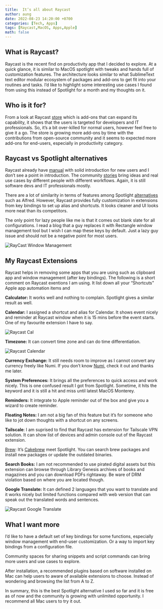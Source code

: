 ```yaml
---
title:  It’s all about Raycast
author: aung
date: 2022-08-23 14:20:00 +0700
categories: [Tech, Apps]
tags: [Raycast,MacOS, Apps,Apple]
math: false
---
```


## What is Raycast?

Raycast is the recent find on productivity app that I decided to explore. At a quick glance, it is similar to MacOS spotlight with tweaks and hands full of customization features. The architecture looks similar to what SublimeText text editor modular ecosystem of packages and add-ons to get fit into your routines and tasks. I’d like to highlight some interesting use cases I found from using this instead of Spotlight for a month and my thoughts on it.

## Who is it for?

From a look at Raycast [store](https://www.raycast.com/store) which is add-ons that  can expand its capability, it shows that the users is targeted for developers and IT professionals. So, it’s a bit over-killed for normal users, however feel free to give it a go. The store is growing more add-ons by time with the contributions from open-source community and it seems to expected more add-ons for end-users, especially in productivity category. 

## Raycast vs Spotlight alternatives

Raycast already have [manual](https://manual.raycast.com) with solid introduction for new users and I don’t see a point in introduction.  The community [stories](https://www.raycast.com/community-stories)  bring ideas and real use cases by different people  with different workflows. Again, it is still software devs and IT professionals mostly.

There are a lot of similarity in terms of features among Spotlight [alternatives](https://www.makeuseof.com/tag/spotlight-alternatives-mac-search/) such as Alfred. However, Raycast provides fully customization in extensions from key bindings to set up alias and shortcuts. It looks cleaner and UI looks more neat than its competitors.

The only point for lazy people like me is that it comes out blank slate for all configurations. I read a blog that a guy replaces it with Rectangle window management tool but I wish I can map these keys by default. Just a lazy guy issue and should not be a negative point for most users.

![RayCast Window Management](/raycast-win.png)

## My Raycast Extensions

Raycast helps in removing some apps that you are using such as clipboard app and window management (after key bindings).  The following is a short comment on Raycast exentions I am using. It list down all your “Shortcuts” Apple app automation items and 

**Calculator:** It works well and nothing to complain. Spotlight gives a similar result as well.

**Calendar:** I assigned a shortcut and alias for Calendar. It shows event nicely and reminder at Raycast window when it is 15 mins before the event starts.  One of my favourite extension I have to say.

![Raycast Cal](/raycast-cal.png)

**Timezone:** It can convert time zone and can do time differentiation. 

![Raycast Calendar](/raycast-time.png)

**Currency Exchange:** It still needs room to improve as I cannot convert any currency freely like Numi. If you don’t know [Numi](https://numi.app), check it out and thanks me later.

**System Preferences:** It brings all the preferences to quick access and work nicely. This is one confused result I got from Spotlight.  Sometime, it hits the keyword and it is still a hit and miss until latest MacOS Monterey. 

**Reminders:** It integrate to Apple reminder out of the box and give you a wizard to create reminder. 

**Floating Notes:** I am not a big fan of this feature but it’s for someone who like to jot down thoughts with a shortcut on any screens.

**Tailscale**: I am suprised to find that Raycast has extension for Tailscale VPN solution. It can show list of devices and admin console out of the Raycast extension.

[Brew](https://www.cakebrew.com):  It’s [Cakebrew](https://www.cakebrew.com) meet Spotlight. You can search brew packages and install new packages or update the outdated binaries. 

**Search Books:** I am not recommended to use pirated digital assets but this extension can browse through Library Genesis archives of books and magazines and you can download PDFs rightaway. Be ware of DRM violation based on where you are located though.

**Google Translate:** It can defined 2 languages that you want to translate and it works nicely but limited functions compared with web version that can speak out the translated words and sentences.

![Raycast Google Translate](/raycast-translate.png)

## What I want more

 I’d like to have a default set of key bindings for some functions, especially window management with end-user customization. Or a way to import key bindings from a configuration file. 

Community spaces for sharing snippets and script commands can bring more users and use cases to explore. 

After installation, a recommended plugins based on software installed on Mac can help users to aware of available extensions to choose. Instead of wondering and browsing the list from A to Z.

In summary, this is the best Spotlight alternative I used so far and it is free as of now and the community is growing with unlimited opportunity. I recommend all Mac users to try it out.